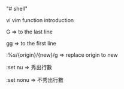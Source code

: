 "# shell"

vi vim function introduction

G => to the last line

gg => to the first line

:%s/{origin}/{new}/g => replace origin to new

:set nu => 秀出行數

:set nonu => 不秀出行數
